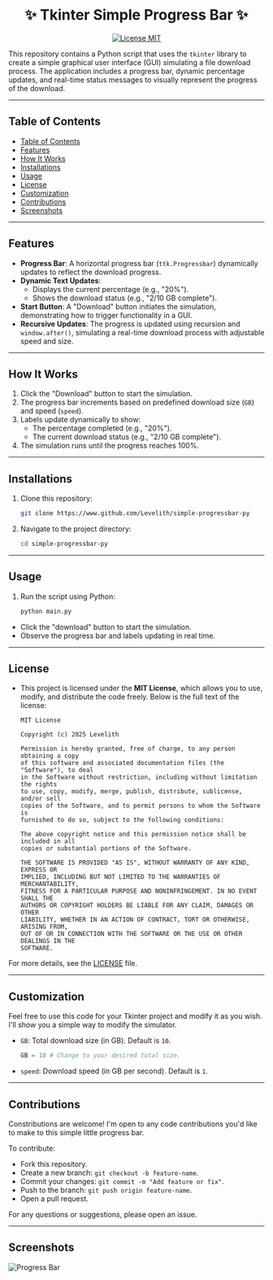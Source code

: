 <h1 align="center"> ✨ Tkinter Simple Progress Bar ✨ </h1> 

<p align="center">
  <a href="https://img.shields.io/badge/License-MIT-blue.svg"><img alt="License MIT" src="https://img.shields.io/badge/License-MIT-blue.svg"></a>
</p>

This repository contains a Python script that uses the `tkinter` library to create a simple graphical user interface (GUI) simulating a file download process. The application includes a progress bar, dynamic percentage updates, and real-time status messages to visually represent the progress of the download.

---

## Table of Contents
- [Table of Contents](#table-of-contents)
- [Features](#features)
- [How It Works](#how-it-works)
- [Installations](#installations)
- [Usage](#usage)
- [License](#license)
- [Customization](#customization)
- [Contributions](#contributions)
- [Screenshots](#screenshots)

---

## Features

- **Progress Bar**: A horizontal progress bar (`ttk.Progressbar`) dynamically updates to reflect the download progress.
- **Dynamic Text Updates**:
  - Displays the current percentage (e.g., "20%").
  - Shows the download status (e.g., "2/10 GB complete").
- **Start Button**: A "Download" button initiates the simulation, demonstrating how to trigger functionality in a GUI.
- **Recursive Updates**: The progress is updated using recursion and `window.after()`, simulating a real-time download process with adjustable speed and size.

---

## How It Works

1. Click the "Download" button to start the simulation.
2. The progress bar increments based on predefined download size (`GB`) and speed (`speed`).
3. Labels update dynamically to show:
   - The percentage completed (e.g., "20%").
   - The current download status (e.g., "2/10 GB complete").
4. The simulation runs until the progress reaches 100%.

---

## Installations

1. Clone this repository:
   ```bash
   git clone https://www.github.com/Levelith/simple-progressbar-py
2. Navigate to the project directory:
   ```bash
   cd simple-progressbar-py

---

## Usage

1. Run the script using Python:
    ```bash
    python main.py

- Click the "download" button to start the simulation.
- Observe the progress bar and labels updating in real time.

---

## License

- This project is licensed under the **MIT License**, which allows you to use, modify, and distribute the code freely. Below is the full text of the license:
    ```text
    MIT License

    Copyright (c) 2025 Levelith

    Permission is hereby granted, free of charge, to any person obtaining a copy
    of this software and associated documentation files (the "Software"), to deal
    in the Software without restriction, including without limitation the rights
    to use, copy, modify, merge, publish, distribute, sublicense, and/or sell
    copies of the Software, and to permit persons to whom the Software is
    furnished to do so, subject to the following conditions:

    The above copyright notice and this permission notice shall be included in all
    copies or substantial portions of the Software.

    THE SOFTWARE IS PROVIDED "AS IS", WITHOUT WARRANTY OF ANY KIND, EXPRESS OR
    IMPLIED, INCLUDING BUT NOT LIMITED TO THE WARRANTIES OF MERCHANTABILITY,
    FITNESS FOR A PARTICULAR PURPOSE AND NONINFRINGEMENT. IN NO EVENT SHALL THE
    AUTHORS OR COPYRIGHT HOLDERS BE LIABLE FOR ANY CLAIM, DAMAGES OR OTHER
    LIABILITY, WHETHER IN AN ACTION OF CONTRACT, TORT OR OTHERWISE, ARISING FROM,
    OUT OF OR IN CONNECTION WITH THE SOFTWARE OR THE USE OR OTHER DEALINGS IN THE
    SOFTWARE.

For more details, see the [LICENSE](LICENSE) file.

---

## Customization

Feel free to use this code for your Tkinter project and modify it as you wish. I'll show you a simple way to modify the simulator.

- `GB`: Total download size (in GB). Default is `10`.
    ```python
    GB = 10 # Change to your desired total size.

- `speed`: Download speed (in GB per second). Default is `1`.
  
---

## Contributions

Constributions are welcome! I'm open to any code contributions you'd like to make to this simple little progress bar.

To contribute:

- Fork this repository.
- Create a new branch: `git checkout -b feature-name`.
- Commit your changes: `git commit -m "Add feature or fix"`.
- Push to the branch: `git push origin feature-name`.
- Open a pull request.

For any questions or suggestions, please open an issue.

---

## Screenshots

![Progress Bar](images/progress_bar.png)
